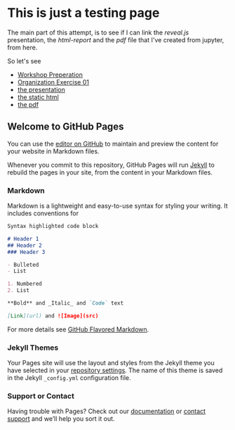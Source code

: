 # This is just a testing page

The main part of this attempt, is to see if I can link the _reveal.js_ presentation,
the _html-report_ and the _pdf_ file that I've created from jupyter, from here. 

So let's see

- [Workshop Preperation](notebooks/00_preperation.html)
- [Organization Exercise 01](notebooks/02_organization_exercise.html)
- [the presentation](Presentation.slides.html)
- [the static html](Presentation.html)
- [the pdf](Presentation.pdf)

## Welcome to GitHub Pages

You can use the [editor on GitHub](https://github.com/gekaklam/presentation-testing/edit/master/README.md) to maintain and preview the content for your website in Markdown files.

Whenever you commit to this repository, GitHub Pages will run [Jekyll](https://jekyllrb.com/) to rebuild the pages in your site, from the content in your Markdown files.

### Markdown

Markdown is a lightweight and easy-to-use syntax for styling your writing. It includes conventions for

```markdown
Syntax highlighted code block

# Header 1
## Header 2
### Header 3

- Bulleted
- List

1. Numbered
2. List

**Bold** and _Italic_ and `Code` text

[Link](url) and ![Image](src)
```

For more details see [GitHub Flavored Markdown](https://guides.github.com/features/mastering-markdown/).

### Jekyll Themes

Your Pages site will use the layout and styles from the Jekyll theme you have selected in your [repository settings](https://github.com/gekaklam/presentation-testing/settings). The name of this theme is saved in the Jekyll `_config.yml` configuration file.

### Support or Contact

Having trouble with Pages? Check out our [documentation](https://help.github.com/categories/github-pages-basics/) or [contact support](https://github.com/contact) and we’ll help you sort it out.
